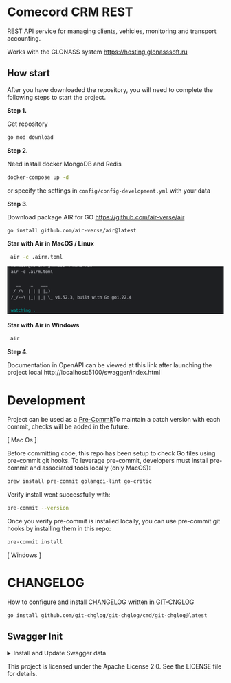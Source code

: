 
# Comecord CRM REST


REST API service for managing clients, vehicles, monitoring and transport accounting. 

Works with the GLONASS system https://hosting.glonasssoft.ru

## How start 
After you have downloaded the repository, you will need to complete the following steps to start the project.

**Step 1.**

Get repository 
```bash
go mod download
```
**Step 2.** 

Need install docker MongoDB and Redis
```bash
docker-compose up -d
```
or specify the settings in `config/config-development.yml` with your data


**Step 3.**

Download package AIR for GO https://github.com/air-verse/air

```bash
go install github.com/air-verse/air@latest
```

**Star with Air in MacOS / Linux**
```bash
 air -c .airm.toml
```

![img.png](docs/img.png)

**Star with Air in Windows**
```bash
 air
```

**Step 4.**

Documentation in OpenAPI can be viewed at this link after launching the project local
http://localhost:5100/swagger/index.html

# Development

Project can be used as a [Pre-Commit](https://pre-commit.com/)To maintain a patch version with each commit, checks will be added in the future.

[ Mac Os ]

Before committing code, this repo has been setup to check Go files using pre-commit git hooks. 
To leverage pre-commit, developers must install pre-commit and associated tools locally (only MacOS):
```bash
brew install pre-commit golangci-lint go-critic
```
Verify install went successfully with:
```bash
pre-commit --version
```
Once you verify pre-commit is installed locally, you can use pre-commit git hooks by installing them in this repo:
```bash
pre-commit install
```

[ Windows ]
 


# CHANGELOG

How to configure and install CHANGELOG written in [GIT-CNGLOG](https://github.com/git-chglog/git-chglog)

```shell
go install github.com/git-chglog/git-chglog/cmd/git-chglog@latest

```


## Swagger Init
<details>
<summary> Install and Update Swagger data</summary>

```markdown
1. go install github.com/swaggo/swag/cmd/swag@v1.16.3
2. go get github.com/swaggo/gin-swagger
3. go get github.com/swaggo/swag
4. go get github.com/swaggo/files
5. swag init -g cmd/main.go
6. swag init -g cmd/main.go --parseDependency --parseInternal
```
</details>

This project is licensed under the Apache License 2.0. See the LICENSE file for details.
